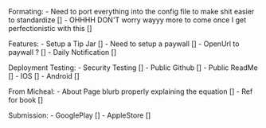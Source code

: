 Formating: 
	- Need to port everything into the config file to make shit easier to standardize []
	- OHHHH DON'T worry wayyy more to come once I get perfectionistic with this []

Features:
	- Setup a Tip Jar []
		- Need to setup a paywall []
		- OpenUrl to paywall ? []
	- Daily Notification []

Deployment Testing: 
	- Security Testing []
	- Public Github []
	- Public ReadMe []
	- IOS []
	- Android []

From Micheal: 
	- About Page blurb properly explaining the equation []
	- Ref for book []

Submission:
	- GooglePlay []
	- AppleStore []